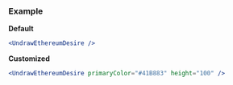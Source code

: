 ### Example

**Default**
```jsx
<UndrawEthereumDesire />
```

**Customized**
```jsx
<UndrawEthereumDesire primaryColor="#41B883" height="100" />
```
